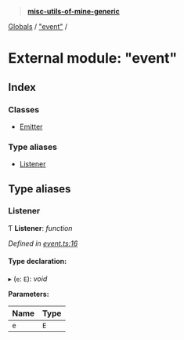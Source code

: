 > **[misc-utils-of-mine-generic](../README.md)**

[Globals](../globals.md) / ["event"](_event_.md) /

# External module: "event"

## Index

### Classes

* [Emitter](../classes/_event_.emitter.md)

### Type aliases

* [Listener](_event_.md#listener)

## Type aliases

###  Listener

Ƭ **Listener**: *function*

*Defined in [event.ts:16](https://github.com/cancerberoSgx/misc-utils-of-mine/blob/ca10768/misc-utils-of-mine-generic/src/event.ts#L16)*

#### Type declaration:

▸ (`e`: `E`): *void*

**Parameters:**

Name | Type |
------ | ------ |
`e` | `E` |